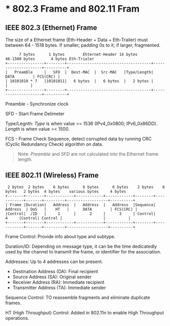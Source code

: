 # * 802.3 Frame and 802.11 Fram

## IEEE 802.3 (Ethernet) Frame
The size of a Ethernet frame (Eth-Header + Data + Eth-Trailer) must between 64 - 1518 bytes. If smaller, padding 0s to it; if larger, fragmented.
```
      7 bytes      1 bytes        Ehternet-Header 14 bytes          46-1500 bytes       4 bytes Eth-Trialer 
+----------------+--------+-------------------------------------+---------------------+----------+
|   Preamble     |   SFD  |  Dest-MAC  |  Src-MAC   |Type/Length|         DATA        | FCS(CRC) |
| 10101010 * 7   |10101011|   6 bytes  |   6 bytes  |   2 bytes |                     |          |  
+----------------+--------+-------------------------------------+---------------------+----------+

```
Preamble - Synchronize clock  

SFD - Start Frame Delimeter  

Type/Legnth: _Type_ is when value >= 1536 (IPv4_0x0800; IPv6_0x86DD). _Length_ is when value =< 1500.  

FCS - Frame Check Sequence, detect corrupted data by running CRC (Cyclic Redundancy Check) algorithm on data.  
> Note: _Preamble_ and _SFD_ are not calculated into the Ethernet frame length.

## IEEE 802.11 (Wireless) Frame

```
 2 bytes  2 bytes    6 bytes      6 bytes      6 bytes    2 bytes    6 bytes   2 bytes  4 bytes    various bytes     4 bytes
+-------+--------+------------+------------+------------+--------+------------+-------+---------+------------------+----------+
| Frame |Duration|   Address  |   Address  |   Address  |Sequence|   Address  | QoS   |    HT   |      DATA        | FCS(CRC) | 
|Control|  /ID   |     1      |      2     |      3     | Control|      4     |Control| Control |                  |          |
+-------+--------+------------+------------+------------+--------+------------+-------+---------+------------------+----------+
```
Frame Control: Provide info about type and subtype.

Duration/ID: Depending on message type, it can be the time dedicatedly used by the channel to transmit the frame, or identifier for the association.

Addresses: Up to 4 addresses can be present.  
 - Destination Address (DA): Final recipient
 - Source Address (SA): Original sender
 - Receiver Address (RA): Immediate recipient
 - Transmitter Address (TA): Immediate sender  

Sequence Control: TO reassemble fragments and eliminate duplicate frames.  

HT (High Throughput) Control: Added in 802.11n to enable High Throughput operations.  
